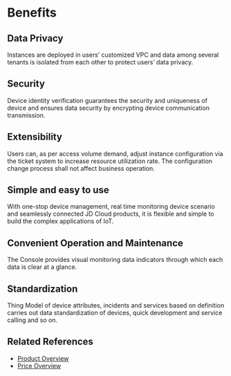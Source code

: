 # Benefits

## Data Privacy

Instances are deployed in users’ customized VPC and data among several tenants is isolated from each other to protect users’ data privacy.

## Security

Device identity verification guarantees the security and uniqueness of device and ensures data security by encrypting device communication transmission.

## Extensibility

Users can, as per access volume demand, adjust instance configuration via the ticket system to increase resource utilization rate. The configuration change process shall not affect business operation.

## Simple and easy to use

With one-stop device management, real time monitoring device scenario and seamlessly connected JD Cloud products, it is flexible and simple to build the complex applications of IoT.

## Convenient Operation and Maintenance

The Console provides visual monitoring data indicators through which each data is clear at a glance.

## Standardization

Thing Model of device attributes, incidents and services based on definition carries out data standardization of devices, quick development and service calling and so on.

## Related References

- [Product Overview](../Introduction/Product-Overview.md)
- [Price Overview](../Pricing/Price-Overview.md)
